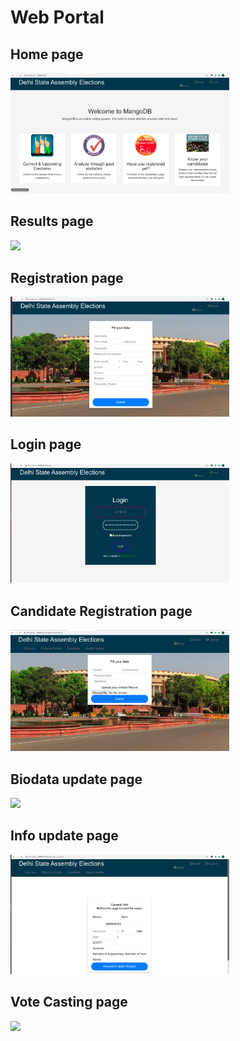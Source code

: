 <h1> Web Portal </h1>

<h2>Home page</h2>
<img src="snaps/homepage.PNG" width="350" >
<h2>Results page</h2>
<img src="snaps/resultspage.PNG" width="350" >
<h2>Registration page</h2>
<img src="snaps/registrationpage.PNG" width="350" >
<h2>Login page</h2>
<img src="snaps/loginpage.PNG" width="350" >
<h2>Candidate Registration page</h2>
<img src="snaps/candid_regpage.PNG" width="350" >
<h2>Biodata update page</h2>
<img src="snaps/biodata_page.PNG" width="350" >
<h2>Info update page</h2>
<img src="snaps/updatepage.PNG" width="350" >
<h2>Vote Casting page</h2>
<img src="snaps/voting_page.PNG" width="350" >


